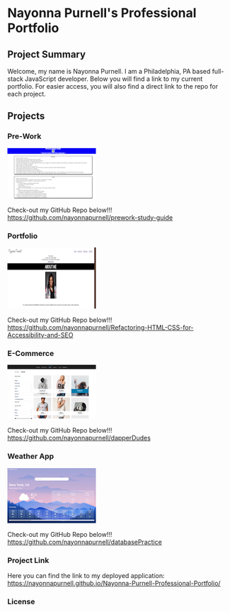 # Nayonna Purnell's Professional Portfolio

## Project Summary
Welcome, my name is Nayonna Purnell.  I am a Philadelphia, PA based full-stack JavaScript developer.  Below you will find a link to my current portfolio.  For easier access, you will also find a direct link to the repo for each project.  

## Projects

### Pre-Work
![](./assets/images/pre-work-image.png)



Check-out my GitHub Repo below!!!
https://github.com/nayonnapurnell/prework-study-guide

### Portfolio
![](./assets/images/portfolio-image.png)

Check-out my GitHub Repo below!!!
https://github.com/nayonnapurnell/Refactoring-HTML-CSS-for-Accessibility-and-SEO


### E-Commerce
![](./assets/images/ecommerce-image.png)

Check-out my GitHub Repo below!!!
https://github.com/nayonnapurnell/dapperDudes


### Weather App
![](./assets/images/weather-app-image.png)

Check-out my GitHub Repo below!!!
https://github.com/nayonnapurnell/databasePractice


### Project Link
Here you can find the link to my deployed application:  https://nayonnapurnell.github.io/Nayonna-Purnell-Professional-Portfolio/

### License
